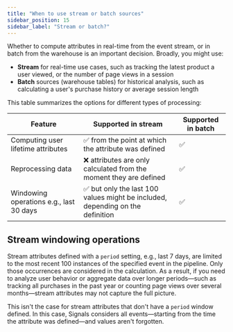 ```yaml
---
title: "When to use stream or batch sources"
sidebar_position: 15
sidebar_label: "Stream or batch?"
---
```


Whether to compute attributes in real-time from the event stream, or in batch from the warehouse is an important decision. Broadly, you might use:
* **Stream** for real-time use cases, such as tracking the latest product a user viewed, or the number of page views in a session
* **Batch** sources (warehouse tables) for historical analysis, such as calculating a user's purchase history or average session length

This table summarizes the options for different types of processing:

| Feature                                 | Supported in stream                                                           | Supported in batch |
| --------------------------------------- | ----------------------------------------------------------------------------- | ------------------ |
| Computing user lifetime attributes      | ✅ from the point at which the attribute was defined                           | ✅                  |
| Reprocessing data                       | ❌ attributes are only calculated from the moment they are defined             | ✅                  |
| Windowing operations e.g., last 30 days | ✅ but only the last 100 values might be included, depending on the definition | ✅                  |

## Stream windowing operations

Stream attributes defined with a `period` setting, e.g., last 7 days, are limited to the most recent 100 instances of the specified event in the pipeline. Only those occurrences are considered in the calculation. As a result, if you need to analyze user behavior or aggregate data over longer periods—such as tracking all purchases in the past year or counting page views over several months—stream attributes may not capture the full picture.

This isn't the case for stream attributes that don't have a `period` window defined. In this case, Signals considers all events—starting from the time the attribute was defined—and values aren't forgotten.
